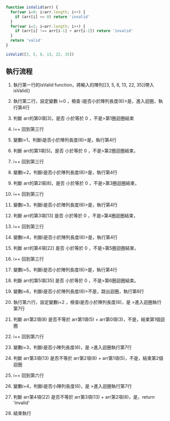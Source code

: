 ``` js
function isValid(arr) {
  for(var i=0; i<arr.length; i++) {
    if (arr[i] <= 0) return 'invalid'
  }
  for(var i=2; i<arr.length; i++) {
    if (arr[i] !== arr[i-1] + arr[i-2]) return 'invalid'
  }
  return 'valid'
}

isValid([3, 5, 8, 13, 22, 35])
```

## 執行流程
1. 執行第一行的isValid function，將輸入的陣列[[3, 5, 8, 13, 22, 35]]帶入isValid()
2. 執行第二行，設定變數 i=0 ，檢查 i是否小於陣列長度(6)>是，進入迴圈，執行第4行
3. 判斷 arr的第0項[3]，是否 小於等於 0 ，不是>第1圈迴圈結束
4.  i++ 回到第三行
5. 變數i=1，判斷i是否小於陣列長度(6)>是，執行第4行
6. 判斷 arr的第1項[5]，是否 小於等於 0 ，不是>第2圈迴圈結束，
7.  i++ 回到第三行
8. 變數i=2，判斷i是否小於陣列長度(6)>是，執行第4行
9. 判斷 arr的第2項[8]，是否 小於等於 0 ，不是>第3圈迴圈結束，
10.  i++ 回到第三行
11. 變數i=3，判斷i是否小於陣列長度(6)>是，執行第4行
12. 判斷 arr的第3項[13] 是否 小於等於 0 ，不是>第4圈迴圈結束，
13.  i++ 回到第三行
14. 變數i=4，判斷i是否小於陣列長度(6)>是，執行第4行
15. 判斷 arr的第4項[22] 是否 小於等於 0 ，不是>第5圈迴圈結束，
16.  i++ 回到第三行
17. 變數i=5，判斷i是否小於陣列長度(6)>是，執行第4行
18. 判斷 arr的第5項[35] 是否 小於等於 0 ，不是>第6圈迴圈結束。
19. 變數i=6，判斷i是否小於陣列長度(6)>不是，跳出迴圈，執行第6行

20. 執行第六行，設定變數i=2 ，檢查i是否小於陣列長度(6)，是 >進入迴圈執行第7行
21. 判斷 arr第2項(8) 是否不等於 arr第1項(5) + arr第0項(3)，不是，結束第1個迴圈
22. i++ 回到第六行
23. 變數i=3，判斷i是否小陣列長度(6)，是 >進入迴圈執行第7行
24. 判斷 arr第3項(13) 是否不等於 arr第2項(8) + arr第1項(5)，不是，結束第2個迴圈
25. i++ 回到第六行
26. 變數i=4，判斷i是否小陣列長度(6)，是 >進入迴圈執行第7行
27. 判斷 arr第4項(22) 是否不等於 arr第3項(13) + arr第2項(8)，是，return 'invalid'
28. 結束執行
